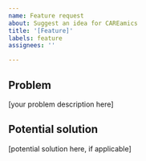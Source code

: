 ```yaml
---
name: Feature request
about: Suggest an idea for CAREamics
title: '[Feature]'
labels: feature
assignees: ''

---
```


## Problem
<!-- A clear and concise description of what the problem is. -->

[your problem description here]


## Potential solution
<!-- A clear and concise description of what you want to happen. -->

[potential solution here, if applicable]

